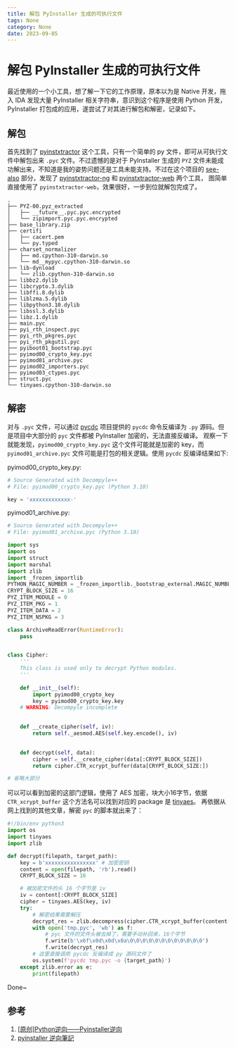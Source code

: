 ```yaml
---
title: 解包 PyInstaller 生成的可执行文件
tags: None
category: None
date: 2023-09-05
---
```


# 解包 PyInstaller 生成的可执行文件

最近使用的一个小工具，想了解一下它的工作原理，原本以为是 Native 开发，拖入 IDA 发现大量 PyInstaller 相关字符串，意识到这个程序是使用 Python 开发，PyInstaller 打包成的应用，遂尝试了对其进行解包和解密，记录如下。

<!-- more -->

## 解包

首先找到了 [pyinstxtractor](https://github.com/extremecoders-re/pyinstxtractor) 这个工具，只有一个简单的 py 文件，即可从可执行文件中解包出来 `.pyc` 文件。不过遗憾的是对于 PyInstaller 生成的 `PYZ` 文件未能成功解出来，不知道是我的姿势问题还是工具未能支持。不过在这个项目的 [see-also](https://github.com/extremecoders-re/pyinstxtractor#see-also) 部分，发现了 [pyinstxtractor-ng](https://github.com/pyinstxtractor/pyinstxtractor-ng) 和 [pyinstxtractor-web](https://github.com/pyinstxtractor/pyinstxtractor-go) 两个工具，
图简单直接使用了 `pyinstxtractor-web`，效果很好，一步到位就解包完成了。

```
.
├── PYZ-00.pyz_extracted
│   ├── __future__.pyc.pyc.encrypted
│   └── zipimport.pyc.pyc.encrypted
├── base_library.zip
├── certifi
│   ├── cacert.pem
│   └── py.typed
├── charset_normalizer
│   ├── md.cpython-310-darwin.so
│   └── md__mypyc.cpython-310-darwin.so
├── lib-dynload
│   └── zlib.cpython-310-darwin.so
├── libbz2.dylib
├── libcrypto.3.dylib
├── libffi.8.dylib
├── liblzma.5.dylib
├── libpython3.10.dylib
├── libssl.3.dylib
├── libz.1.dylib
├── main.pyc
├── pyi_rth_inspect.pyc
├── pyi_rth_pkgres.pyc
├── pyi_rth_pkgutil.pyc
├── pyiboot01_bootstrap.pyc
├── pyimod00_crypto_key.pyc
├── pyimod01_archive.pyc
├── pyimod02_importers.pyc
├── pyimod03_ctypes.pyc
├── struct.pyc
└── tinyaes.cpython-310-darwin.so

```

## 解密

对与 `.pyc` 文件，可以通过 [pycdc](https://github.com/zrax/pycdc) 项目提供的 `pycdc` 命令反编译为 `.py` 源码。但是项目中大部分的 `pyc` 文件都被 PyInstaller 加密的，无法直接反编译。
观察一下就能发现，`pyimod00_crypto_key.pyc` 这个文件可能就是加密的 key，而 `pyimod01_archive.pyc` 文件可能是打包的相关逻辑。使用 `pycdc` 反编译结果如下:

pyimod00_crypto_key.py:

```python
# Source Generated with Decompyle++
# File: pyimod00_crypto_key.pyc (Python 3.10)

key = 'xxxxxxxxxxxxx-'
```
pyimod01_archive.py:

```python
# Source Generated with Decompyle++
# File: pyimod01_archive.pyc (Python 3.10)

import sys
import os
import struct
import marshal
import zlib
import _frozen_importlib
PYTHON_MAGIC_NUMBER = _frozen_importlib._bootstrap_external.MAGIC_NUMBER
CRYPT_BLOCK_SIZE = 16
PYZ_ITEM_MODULE = 0
PYZ_ITEM_PKG = 1
PYZ_ITEM_DATA = 2
PYZ_ITEM_NSPKG = 3

class ArchiveReadError(RuntimeError):
    pass


class Cipher:
    '''
    This class is used only to decrypt Python modules.
    '''
    
    def __init__(self):
        import pyimod00_crypto_key
        key = pyimod00_crypto_key.key
    # WARNING: Decompyle incomplete

    
    def __create_cipher(self, iv):
        return self._aesmod.AES(self.key.encode(), iv)

    
    def decrypt(self, data):
        cipher = self.__create_cipher(data[:CRYPT_BLOCK_SIZE])
        return cipher.CTR_xcrypt_buffer(data[CRYPT_BLOCK_SIZE:])

# 省略大部分
```

可以可以看到加密的这部门逻辑，使用了 AES 加密，块大小16字节，依据 `CTR_xcrypt_buffer` 这个方法名可以找到对应的 package 是 [tinyaes](https://pypi.org/project/tinyaes/)。
再依据从网上找到的其他文章，解密 `pyc` 的脚本就出来了：

```py
#!/bin/env python3
import os
import tinyaes
import zlib

def decrypt(filepath, target_path):
    key = b'xxxxxxxxxxxxxxxx' # 加密密钥
    content = open(filepath, 'rb').read()
    CRYPT_BLOCK_SIZE = 16

    # 被加密文件的头 16 个字节是 iv
    iv = content[:CRYPT_BLOCK_SIZE] 
    cipher = tinyaes.AES(key, iv)
    try:
        # 解密结果需要解压
        decrypt_res = zlib.decompress(cipher.CTR_xcrypt_buffer(content[CRYPT_BLOCK_SIZE:]))
        with open('tmp.pyc', 'wb') as f:
            # pyc 文件的文件头被去掉了，需要手动补回来，16个字节
            f.write(b'\x6f\x0d\x0d\x0a\0\0\0\0\0\0\0\0\0\0\0\0')
            f.write(decrypt_res)
        # 这里直接调用 pycdc 反编译成 py 源码文件了
        os.system(f'pycdc tmp.pyc -o {target_path}')
    except zlib.error as e:
        print(filepath)
```

Done~

## 参考
1. [[原创]Python逆向——Pyinstaller逆向 ](https://bbs.kanxue.com/thread-271253.htm)
2. [pyinstaller 逆向筆記](https://hackmd.io/@foxo-tw/SJ5Ck2Ed8)